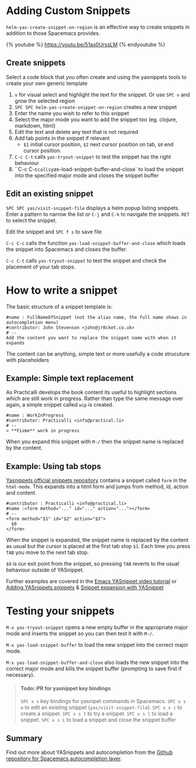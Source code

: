 # Adding Custom Snippets
`helm-yas-create-snippet-on-region` is an effective way to create snippets in addition to those Spacemacs provides.

{% youtube %}
https://youtu.be/51as0UrssLM
{% endyoutube %}


## Create snippets
Select a code block that you often create and using the yasnippets tools to create your own generic template

1. `v` for visual select and highlight the text for the snippet. Or use `SPC v` and grow the selected region
2. `SPC SPC helm-yas-create-snippet-on-region` creates a new snippet
3. Enter the name you wish to refer to this snippet
4. Select the major mode you want to add the snippet too (eg. clojure, markdown, html)
5. Edit the text and delete any text that is not required
6. Add tab points in the snippet if relevant
     - `$1` initial cursor position, `$2` next cursor position on tab, `$0` end cursor position.
7. `C-c C-t` calls `yas-tryout-snippet` to test the snippet has the right behaviour
8. ``C-c C-c` calls `yas-load-snippet-buffer-and-close` to load the snippet into the specified major mode and closes the snippet buffer


## Edit an existing snippet
`SPC SPC yas/visit-snippet-file` displays a helm popup listing snippets. Enter a pattern to narrow the list or `C-j` and `C-k` to navigate the snippets. `RET` to select the snippet.

Edit the snippet and `SPC f s` to save file

`C-c C-c` calls the function `yas-load-snippet-buffer-and-close` which loads the snippet into Spacemacs and closes the buffer.

`C-c C-t` calls `yas-tryout-snippet` to test the snippet and check the placement of your tab stops.



# How to write a snippet
The basic structure of a snippet template is:

```
#name : FullNameOfSnippet (not the alias name, the full name shows in autocompletion menu)
#contributor: John Stevenson <john@jr0cket.co.uk>
# --
Add the content you want to replace the snippet name with when it expands
```
The content can be anything, simple text or more usefully a code strucuture with placeholders


## Example: Simple text replacement
As Practicalli develops the book content its useful to highlight sections which are still work in progress.  Rather than type the same message over again,  a simple snippet called `wip` is created.

```
#name : WorkInProgress
#contributor: Practicalli <info@practical.li>
# --
> **Fixme** work in progress
```

When you expand this snippet with `M-/` then the snippet name is replaced by the content.

## Example: Using tab stops
[Yasnippets official snippets repository](https://github.com/AndreaCrotti/yasnippet-snippets) contains a snippet called `form` in the `html-mode`.  This expands into a html form and jumps from method, id, action and content.
```
#contributor : Practicalli <info@practical.li>
#name :<form method="..." id="..." action="..."></form>
# --
<form method="$1" id="$2" action="$3">
  $0
</form>
```

When the snippet is expanded, the snippet name is replaced by the content as usual but the cursor is placed at the first tab stop `$1`.  Each time you press `TAB` you move to the next tab stop.

`$0` is our exit point from the snippet, so pressing `TAB` reverts to the usual behaviour outside of YASnippet.


Further examples are covered in the [Emacs YASnippet video tutorial](https://www.youtube.com/watch?v=-4O-ZYjQxks) or [Adding YASnippets snippets](http://jotham-city.com/blog/2015/03/21/adding-yasnippets-snippets/) & [Snippet expansion with YASnippet](http://cupfullofcode.com/blog/2013/02/26/snippet-expansion-with-yasnippet/index.html)


# Testing your snippets
`M-x yas-tryout-snippet`  opens a new empty buffer in the appropriate major mode and inserts the snippet so you can then test it with `M-/`.

`M-x yas-load-snippet-buffer` to load the new snippet into the correct major mode.

`M-x yas-load-snippet-buffer-and-close` also loads the new snippet into the correct major mode and kills the snippet buffer (prompting to save first if necessary).

> #### Todo::PR for yasnippet key bindings
> `SPC x s` key bindings for yasnipet commands in Spacemacs.
> `SPC x s e` to edit an existing snippet (`yas/visit-snippet-file`).
> `SPC x s c` to create a snippet.
> `SPC x s t` to try a snippet.
> `SPC x s l` to load a snippet.
> `SPC x s L` to load a snippet and close the snippet buffer


## Summary
Find out more about YASnippets and autocompletion from the [Github repository for Spacemacs autocompletion layer](https://github.com/syl20bnr/spacemacs/tree/develop/layers/auto-completion).
